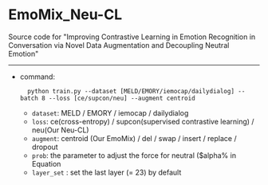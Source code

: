 # EmoMix_Neu-CL
Source code for "Improving Contrastive Learning in Emotion Recognition in Conversation via Novel Data Augmentation and Decoupling Neutral Emotion"

---
- command:
  
  ```
    python train.py --dataset [MELD/EMORY/iemocap/dailydialog] --batch 8 --loss [ce/supcon/neu] --augment centroid
  ```
  
  - ```dataset```: MELD / EMORY / iemocap / dailydialog
  - ```loss```: ce(cross-entropy) / supcon(supervised contrastive learning) / neu(Our Neu-CL)
  - ```augment```: centroid (Our EmoMix) / del / swap / insert / replace / dropout
  - ```prob```: the parameter to adjust the force for neutral ($alpha% in Equation
  - ```layer_set``` : set the last layer (= 23) by default 
